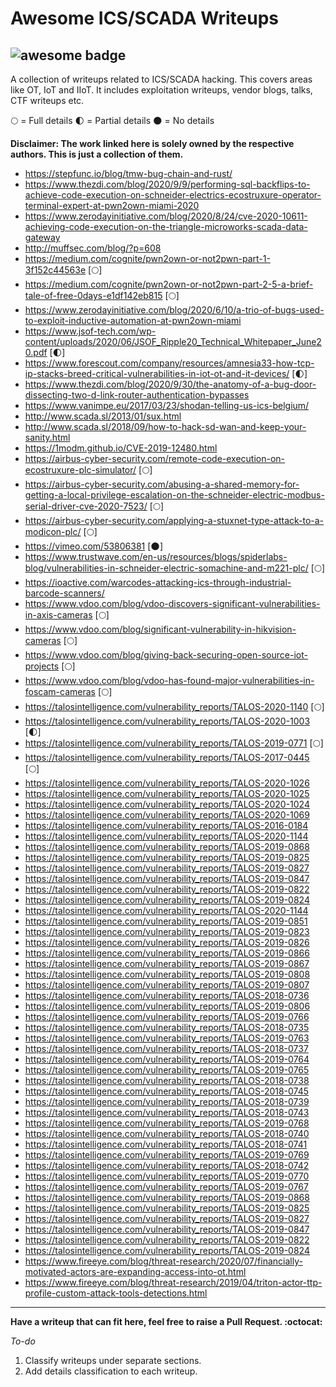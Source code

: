 # Awesome ICS/SCADA Writeups

![awesome badge](https://cdn.rawgit.com/sindresorhus/awesome/d7305f38d29fed78fa85652e3a63e154dd8e8829/media/badge.svg)
----------

A collection of writeups related to ICS/SCADA hacking. This covers areas like OT, IoT and IIoT. It includes exploitation writeups, vendor blogs, talks, CTF writeups etc.

:full_moon: = Full details 
:first_quarter_moon: = Partial details
:new_moon: = No details 

**Disclaimer: The work linked here is solely owned by the respective authors. This is just a collection of them.**

 - https://stepfunc.io/blog/tmw-bug-chain-and-rust/  
 - https://www.thezdi.com/blog/2020/9/9/performing-sql-backflips-to-achieve-code-execution-on-schneider-electrics-ecostruxure-operator-terminal-expert-at-pwn2own-miami-2020 
 - https://www.zerodayinitiative.com/blog/2020/8/24/cve-2020-10611-achieving-code-execution-on-the-triangle-microworks-scada-data-gateway 
 - http://muffsec.com/blog/?p=608 
 - https://medium.com/cognite/pwn2own-or-not2pwn-part-1-3f152c44563e [:full_moon:]
 - https://medium.com/cognite/pwn2own-or-not2pwn-part-2-5-a-brief-tale-of-free-0days-e1df142eb815 [:full_moon:]
 - https://www.zerodayinitiative.com/blog/2020/6/10/a-trio-of-bugs-used-to-exploit-inductive-automation-at-pwn2own-miami 
 - https://www.jsof-tech.com/wp-content/uploads/2020/06/JSOF_Ripple20_Technical_Whitepaper_June20.pdf [:first_quarter_moon:]
 - https://www.forescout.com/company/resources/amnesia33-how-tcp-ip-stacks-breed-critical-vulnerabilities-in-iot-ot-and-it-devices/ [:first_quarter_moon:]
 - https://www.thezdi.com/blog/2020/9/30/the-anatomy-of-a-bug-door-dissecting-two-d-link-router-authentication-bypasses 
 - https://www.vanimpe.eu/2017/03/23/shodan-telling-us-ics-belgium/
 - http://www.scada.sl/2013/01/sux.html 
 - http://www.scada.sl/2018/09/how-to-hack-sd-wan-and-keep-your-sanity.html
 - https://1modm.github.io/CVE-2019-12480.html 
 - https://airbus-cyber-security.com/remote-code-execution-on-ecostruxure-plc-simulator/ [:full_moon:]
 - https://airbus-cyber-security.com/abusing-a-shared-memory-for-getting-a-local-privilege-escalation-on-the-schneider-electric-modbus-serial-driver-cve-2020-7523/ [:full_moon:]
 - https://airbus-cyber-security.com/applying-a-stuxnet-type-attack-to-a-modicon-plc/ [:full_moon:]
 - https://vimeo.com/53806381 [:new_moon:]
 - https://www.trustwave.com/en-us/resources/blogs/spiderlabs-blog/vulnerabilities-in-schneider-electric-somachine-and-m221-plc/ [:full_moon:]
 - https://ioactive.com/warcodes-attacking-ics-through-industrial-barcode-scanners/
 - https://www.vdoo.com/blog/vdoo-discovers-significant-vulnerabilities-in-axis-cameras [:full_moon:]
 - https://www.vdoo.com/blog/significant-vulnerability-in-hikvision-cameras [:full_moon:]
 - https://www.vdoo.com/blog/giving-back-securing-open-source-iot-projects [:full_moon:]
 - https://www.vdoo.com/blog/vdoo-has-found-major-vulnerabilities-in-foscam-cameras [:full_moon:]
 - https://talosintelligence.com/vulnerability_reports/TALOS-2020-1140 [:full_moon:]
 - https://talosintelligence.com/vulnerability_reports/TALOS-2020-1003 [:first_quarter_moon:]
 - https://talosintelligence.com/vulnerability_reports/TALOS-2019-0771 [:full_moon:]
 - https://talosintelligence.com/vulnerability_reports/TALOS-2017-0445 [:full_moon:]
 - https://talosintelligence.com/vulnerability_reports/TALOS-2020-1026
 - https://talosintelligence.com/vulnerability_reports/TALOS-2020-1025
 - https://talosintelligence.com/vulnerability_reports/TALOS-2020-1024
 - https://talosintelligence.com/vulnerability_reports/TALOS-2020-1069
 - https://talosintelligence.com/vulnerability_reports/TALOS-2016-0184
 - https://talosintelligence.com/vulnerability_reports/TALOS-2020-1144
 - https://talosintelligence.com/vulnerability_reports/TALOS-2019-0868
 - https://talosintelligence.com/vulnerability_reports/TALOS-2019-0825
 - https://talosintelligence.com/vulnerability_reports/TALOS-2019-0827
 - https://talosintelligence.com/vulnerability_reports/TALOS-2019-0847
 - https://talosintelligence.com/vulnerability_reports/TALOS-2019-0822
 - https://talosintelligence.com/vulnerability_reports/TALOS-2019-0824
 - https://talosintelligence.com/vulnerability_reports/TALOS-2020-1144
 - https://talosintelligence.com/vulnerability_reports/TALOS-2019-0851
 - https://talosintelligence.com/vulnerability_reports/TALOS-2019-0823
 - https://talosintelligence.com/vulnerability_reports/TALOS-2019-0826
 - https://talosintelligence.com/vulnerability_reports/TALOS-2019-0866
 - https://talosintelligence.com/vulnerability_reports/TALOS-2019-0867
 - https://talosintelligence.com/vulnerability_reports/TALOS-2019-0808
 - https://talosintelligence.com/vulnerability_reports/TALOS-2019-0807
 - https://talosintelligence.com/vulnerability_reports/TALOS-2018-0736
 - https://talosintelligence.com/vulnerability_reports/TALOS-2019-0806
 - https://talosintelligence.com/vulnerability_reports/TALOS-2019-0766
 - https://talosintelligence.com/vulnerability_reports/TALOS-2018-0735
 - https://talosintelligence.com/vulnerability_reports/TALOS-2019-0763
 - https://talosintelligence.com/vulnerability_reports/TALOS-2018-0737
 - https://talosintelligence.com/vulnerability_reports/TALOS-2019-0764
 - https://talosintelligence.com/vulnerability_reports/TALOS-2019-0765
 - https://talosintelligence.com/vulnerability_reports/TALOS-2018-0738
 - https://talosintelligence.com/vulnerability_reports/TALOS-2018-0745
 - https://talosintelligence.com/vulnerability_reports/TALOS-2018-0739
 - https://talosintelligence.com/vulnerability_reports/TALOS-2018-0743
 - https://talosintelligence.com/vulnerability_reports/TALOS-2019-0768
 - https://talosintelligence.com/vulnerability_reports/TALOS-2018-0740
 - https://talosintelligence.com/vulnerability_reports/TALOS-2018-0741
 - https://talosintelligence.com/vulnerability_reports/TALOS-2019-0769
 - https://talosintelligence.com/vulnerability_reports/TALOS-2018-0742
 - https://talosintelligence.com/vulnerability_reports/TALOS-2019-0770
 - https://talosintelligence.com/vulnerability_reports/TALOS-2019-0767
 - https://talosintelligence.com/vulnerability_reports/TALOS-2019-0868
 - https://talosintelligence.com/vulnerability_reports/TALOS-2019-0825
 - https://talosintelligence.com/vulnerability_reports/TALOS-2019-0827
 - https://talosintelligence.com/vulnerability_reports/TALOS-2019-0847
 - https://talosintelligence.com/vulnerability_reports/TALOS-2019-0822
 - https://talosintelligence.com/vulnerability_reports/TALOS-2019-0824
 - https://www.fireeye.com/blog/threat-research/2020/07/financially-motivated-actors-are-expanding-access-into-ot.html
 - https://www.fireeye.com/blog/threat-research/2019/04/triton-actor-ttp-profile-custom-attack-tools-detections.html


----------
**Have a writeup that can fit here, feel free to raise a Pull Request. :octocat:** 

*To-do*

 1. Classify writeups under separate sections.
 2. Add details classification to each writeup.